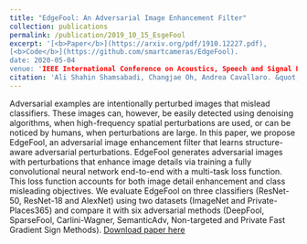 ```yaml
---
title: "EdgeFool: An Adversarial Image Enhancement Filter"
collection: publications
permalink: /publication/2019_10_15_EsgeFool
excerpt: '[<b>Paper</b>](https://arxiv.org/pdf/1910.12227.pdf),
[<b>Code</b>](https://github.com/smartcameras/EdgeFool).
date: 2020-05-04
venue: 'IEEE International Conference on Acoustics, Speech and Signal Processing <b> (ICASSP)</b>'
citation: 'Ali Shahin Shamsabadi, Changjae Oh, Andrea Cavallaro. &quot;EdgeFool: An Adversarial Image Enhancement Filter.&quot; <i> IEEE International Conference on Acoustics, Speech and Signal Processing (ICASSP), </i> May 4-8, 2020, Barcelona, Spain.' 
---
```

Adversarial examples are intentionally perturbed images that mislead classifiers. These images can, however, be easily detected using denoising algorithms, when high-frequency spatial perturbations are used, or can be noticed by humans, when perturbations are large. In this paper, we propose EdgeFool, an adversarial image enhancement filter that learns structure-aware adversarial perturbations. EdgeFool generates adversarial images with perturbations that enhance image details via training a fully convolutional neural network end-to-end with a multi-task loss function. This loss function accounts for both image detail enhancement and class misleading objectives. We evaluate EdgeFool on three classifiers (ResNet-50, ResNet-18 and AlexNet) using two datasets (ImageNet and Private-Places365) and compare it with six adversarial methods (DeepFool, SparseFool, Carlini-Wagner, SemanticAdv, Non-targeted and Private Fast Gradient Sign Methods).
[Download paper here](https://arxiv.org/pdf/1910.12227.pdf)

